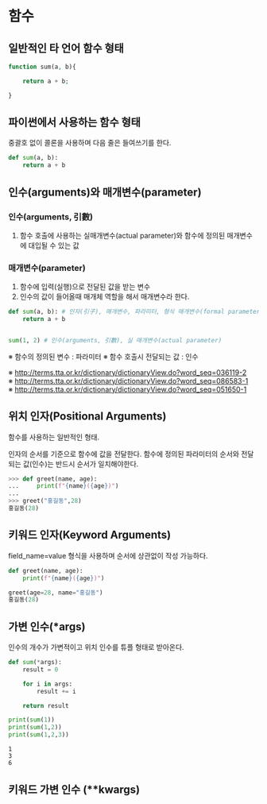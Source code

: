 # 함수

## 일반적인 타 언어 함수 형태 

``` php
function sum(a, b){

    return a + b;

}
```


## 파이썬에서 사용하는 함수 형태

중괄호 없이 콜론을 사용하며 다음 줄은 들여쓰기를 한다.

``` python 
def sum(a, b):
    return a + b
```


## 인수(arguments)와 매개변수(parameter)


### 인수(arguments, 引數)
1. 함수 호출에 사용하는 실매개변수(actual parameter)와 함수에 정의된 매개변수에 대입될 수 있는 값


### 매개변수(parameter)
1. 함수에 입력(실행)으로 전달된 값을 받는 변수
2. 인수의 값이 들어올때 매개체 역할을 해서 매개변수라 한다.


``` python
def sum(a, b): # 인자(引子), 매개변수, 파라미터, 형식 매개변수(formal parameter), 
    return a + b


sum(1, 2) # 인수(arguments, 引數), 실 매개변수(actual parameter)
```
※ 함수의 정의된 변수 : 파라미터
※ 함수 호출시 전달되는 값 : 인수 


※ http://terms.tta.or.kr/dictionary/dictionaryView.do?word_seq=036119-2   
※ http://terms.tta.or.kr/dictionary/dictionaryView.do?word_seq=086583-1   
※ http://terms.tta.or.kr/dictionary/dictionaryView.do?word_seq=051650-1   





## 위치 인자(Positional Arguments)

함수를 사용하는 일반적인 형태.

인자의 순서를 기준으로 함수에 값을 전달한다. 함수에 정의된 파라미터의 순서와 전달되는 값(인수)는 반드시 순서가 일치해야한다.

``` python 
>>> def greet(name, age):
...     print(f"{name}({age})")
...
>>> greet("홍길동",28)
홍길동(28)
```

## 키워드 인자(Keyword Arguments)
field_name=value 형식을 사용하며 순서에 상관없이 작성 가능하다.

``` python 
def greet(name, age):
    print(f"{name}({age})")

greet(age=28, name="홍길동")
홍길동(28)
```

## 가변 인수(*args)

인수의 개수가 가변적이고 위치 인수를 튜플 형태로 받아온다.


``` python 
def sum(*args):
    result = 0

    for i in args:
        result += i

    return result

print(sum(1))
print(sum(1,2))
print(sum(1,2,3))
```
```
1
3
6
```








## 키워드 가변 인수 (**kwargs)
``` python 
```
